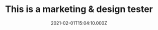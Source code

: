 ---
templateKey: portfolio-item
title: This is a marketing & design tester
portfolioCategory: marketing design
description: Some overview text about the project
featuredImage: ../../../img/about_header.jpg
date: 2021-02-01T15:04:10.000Z
projectImages:
    imageOne: ../../../img/about_header.jpg
    imageTwo: ../../../img/about_header.jpg
    imageThree: ../../../img/about_header.jpg
    imageFour: ../../../img/about_header.jpg
    imageFive: ../../../img/about_header.jpg
    imageSix: ../../../img/about_header.jpg
    imageSeven: ../../../img/about_header.jpg
    imageEight: ../../../img/about_header.jpg
    imageNine: ../../../img/about_header.jpg
    imageTen: ../../../img/about_header.jpg
---